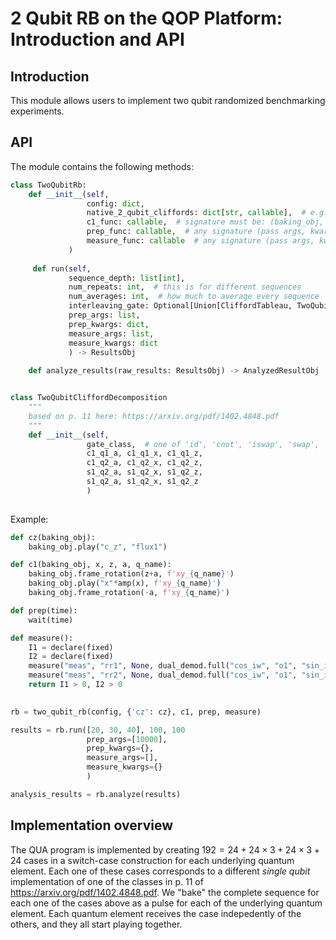 # 2 Qubit RB on the QOP Platform: Introduction and API

## Introduction

This module allows users to implement two qubit randomized benchmarking experiments.

## API

The module contains the following methods:

```python
class TwoQubitRb:
	def __init__(self,
				 config: dict,
				 native_2_qubit_cliffords: dict[str, callable],  # e.g. {'iswap': fun}, {'iswap': fun1, 'cnot12': fun2},... for decomposition, options are: iswap, cz, cnot12, cnot21. Signature must be: (baking_obj)
				 c1_func: callable,  # signature must be: (baking_obj, x, z, a, q_name)
				 prep_func: callable,  # any signature (pass args, kwargs in run)
				 measure_func: callable  # any signature (pass args, kwargs in run)
			 )
	
	 def run(self,
			 sequence_depth: list[int],
			 num_repeats: int,  # this is for different sequences
			 num_averages: int,  # how much to average every sequence
			 interleaving_gate: Optional[Union[CliffordTableau, TwoQubitCliffordDecomposition]],
			 prep_args: list,
			 prep_kwargs: dict,
			 measure_args: list,
			 measure_kwargs: dict
			 ) -> ResultsObj
	
	def analyze_results(raw_results: ResultsObj) -> AnalyzedResultObj


class TwoQubitCliffordDecomposition
	"""
	based on p. 11 here: https://arxiv.org/pdf/1402.4848.pdf
	"""
	def __init__(self,
				 gate_class,  # one of 'id', 'cnot', 'iswap', 'swap',
				 c1_q1_a, c1_q1_x, c1_q1_z,
				 c1_q2_a, c1_q2_x, c1_q2_z,
				 s1_q2_a, s1_q2_x, s1_q2_z,
				 s1_q2_a, s1_q2_x, s1_q2_z
				 )
			 
```
Example:
```python
def cz(baking_obj):
	baking_obj.play("c_z", "flux1")

def c1(baking_obj, x, z, a, q_name):
	baking_obj.frame_rotation(z+a, f'xy_{q_name}')
	baking_obj.play("x"*amp(x), f'xy_{q_name}')
	baking_obj.frame_rotation(-a, f'xy_{q_name}')

def prep(time):
	wait(time)

def measure():
	I1 = declare(fixed)
	I2 = declare(fixed)
	measure("meas", "rr1", None, dual_demod.full("cos_iw", "o1", "sin_iw", "o2", I1))	
	measure("meas", "rr2", None, dual_demod.full("cos_iw", "o1", "sin_iw", "o2", I2))
	return I1 > 0, I2 > 0
	

rb = two_qubit_rb(config, {'cz': cz}, c1, prep, measure)

results = rb.run([20, 30, 40], 100, 100
				 prep_args=[10000],
				 prep_kwargs={},
				 measure_args=[],
				 measure_kwargs={}
				 )

analysis_results = rb.analyze(results) 	
```

## Implementation overview

The QUA program is implemented by creating $192=24+24\times3+24\times3+24$ cases in a switch-case construction for each underlying quantum element. Each one of these cases corresponds to a different *single qubit* implementation of one of the classes in p. 11 of https://arxiv.org/pdf/1402.4848.pdf. We "bake" the complete sequence for each one of the cases above as a pulse for each of the underlying quantum element. Each quantum element receives the case indepedently of the others, and they all start playing together.


